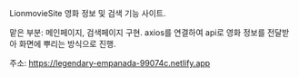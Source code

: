 LionmovieSite
영화 정보 및 검색 기능 사이트.

맡은 부분: 메인페이지, 검색페이지 구현. axios를 연결하여 api로 영화 정보를 전달받아 화면에 뿌리는 방식으로 진행.

주소: https://legendary-empanada-99074c.netlify.app
